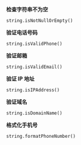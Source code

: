**检查字符串不为空**

```
string.isNotNullOrEmpty()
```

**验证电话号码**

```
string.isValidPhone()
```

**验证邮箱**

```
string.isValidEmail()
```

**验证 IP 地址**

```
string.isIPAddress()
```

**验证域名**

```
string.isDomainName()
```

**格式化手机号**

```
string.formatPhoneNumber()
```


